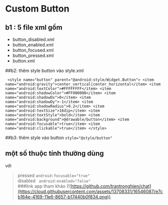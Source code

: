 # Custom Button

## b1 : 5 file xml gồm
+ button_disabled.xml 
+ button_enabled.xml 
+ button_focused.xml
+ button_pressed.xml
+ button.xml

##b2: thêm style button vào style.xml

` <style name="button" parent="@android:style/Widget.Button">
            <item name="android:gravity">center_vertical|center_horizontal</item>
            <item name="android:textColor">#FFFFFFFF</item>
            <item name="android:shadowColor">#FF000000</item>
            <item name="android:shadowDx">0</item>
            <item name="android:shadowDy">-1</item>
            <item name="android:shadowRadius">0.2</item>
            <item name="android:textSize">16dip</item>
            <item name="android:textStyle">bold</item>
            <item name="android:background">@drawable/button</item>
            <item name="android:focusable">true</item>
            <item name="android:clickable">true</item>
        </style>`
        
##b3: thêm style vào button 
`style="@style/button"`

## một số thuộc tính thường dùng 
với
> pressed
`android:focusable="true"` </br>
> disabled 
` android:enabled="false"` </br>
###link app tham khảo
(![https://github.com/trantronghien/chat](https://cloud.githubusercontent.com/assets/13708331/16546087/e7cb164e-4169-11e6-8657-b17440b0f834.png))


